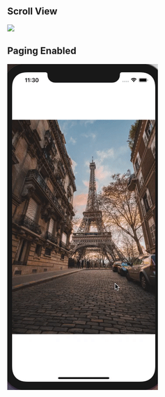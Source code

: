 ## Scroll View

<img src = "../../images/scrollView.gif">

## Paging Enabled

<img src = "../../images/scrollViewPaging.gif">

